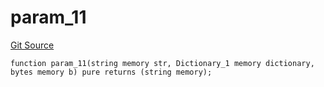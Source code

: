 # param_11
[Git Source](https://github.com/metacontract/mc/blob/0cf91165f9ec2cbeeba800a4baf4e81e2df5c3bb/src/devkit/Flattened.sol)


```solidity
function param_11(string memory str, Dictionary_1 memory dictionary, bytes memory b) pure returns (string memory);
```

